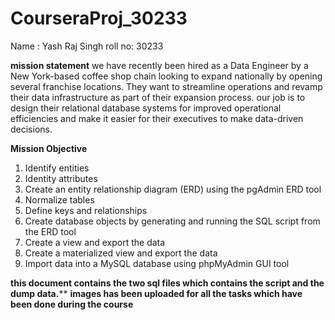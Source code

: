 # CourseraProj_30233
Name : Yash Raj Singh
roll no: 30233

**mission statement**
we have recently been hired as a Data Engineer by a New York-based coffee shop chain looking to expand nationally by opening several franchise locations. They want to streamline operations and revamp their data infrastructure as part of their expansion process.
our job is to design their relational database systems for improved operational efficiencies and make it easier for their executives to make data-driven decisions.

**Mission Objective**
1. Identify entities
2. Identity attributes
3. Create an entity relationship diagram (ERD) using the pgAdmin ERD tool
4. Normalize tables
5. Define keys and relationships
6. Create database objects by generating and running the SQL script from the ERD tool
7. Create a view and export the data
8. Create a materialized view and export the data
9. Import data into a MySQL database using phpMyAdmin GUI tool

**this document contains the two sql files which contains the script and the dump data.****
**images has been uploaded for all the tasks which have been done during the course**
